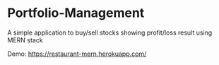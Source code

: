 # Portfolio-Management
A simple application to buy/sell stocks showing profit/loss result using MERN stack

Demo:
https://restaurant-mern.herokuapp.com/
